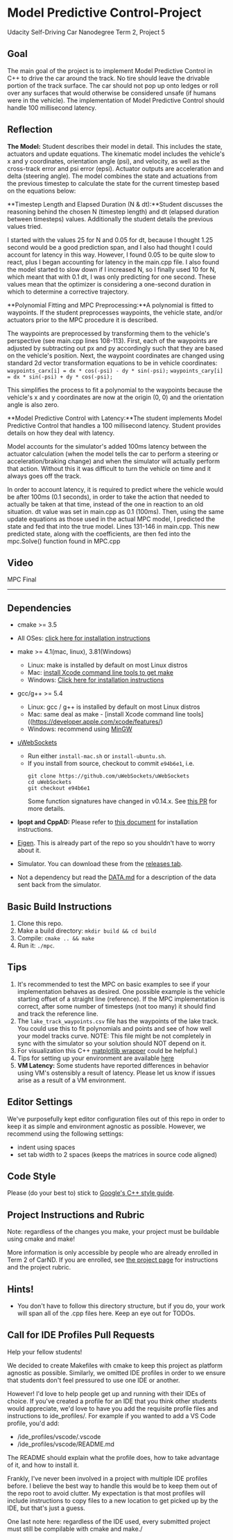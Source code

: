 # Model Predictive Control-Project
Udacity Self-Driving Car Nanodegree Term 2, Project 5

## Goal
The main goal of the project is to implement Model Predictive Control in C++ to drive the car around the track. No tire should leave the drivable portion of the track surface. The car should not pop up onto ledges or roll over any surfaces that would otherwise be considered unsafe (if humans were in the vehicle). The implementation of Model Predictive Control should handle 100 millisecond latency. 


## Reflection
**The Model:**  Student describes their model in detail. This includes the state, actuators and update equations.
The kinematic model includes the vehicle's x and y coordinates, orientation angle (psi), and velocity, as well as the cross-track error and psi error (epsi). Actuator outputs are acceleration and delta (steering angle). The model combines the state and actuations from the previous timestep to calculate the state for the current timestep based on the equations below:


**Timestep Length and Elapsed Duration (N & dt):**Student discusses the reasoning behind the chosen N (timestep length) and dt (elapsed duration between timesteps) values. Additionally the student details the previous values tried.

I started with the values 25 for N and 0.05 for dt, because I thought 1.25 second would be a good prediction span, and I also had thought I could account for latency in this way. However, I found 0.05 to be quite slow to react, plus I began accounting for latency in the main.cpp file. I also found the model started to slow down if I increased N, so I finally used 10 for N, which meant that with 0.1 dt, I was only predicting for one second. These values mean that the optimizer is considering a one-second duration in which to determine a corrective trajectory.

**Polynomial Fitting and MPC Preprocessing:**A polynomial is fitted to waypoints. If the student preprocesses waypoints, the vehicle state, and/or actuators prior to the MPC procedure it is described.

The waypoints are preprocessed by transforming them to the vehicle's perspective (see main.cpp lines 108-113). First, each of the waypoints are adjusted by subtracting out px and py accordingly such that they are based on the vehicle's position. Next, the waypoint coordinates are changed using standard 2d vector transformation equations to be in vehicle coordinates:
`waypoints_carx[i] = dx * cos(-psi) - dy * sin(-psi);`
`waypoints_cary[i] = dx * sin(-psi) + dy * cos(-psi);`

This simplifies the process to fit a polynomial to the waypoints because the vehicle's x and y coordinates are now at the origin (0, 0) and the orientation angle is also zero.

**Model Predictive Control with Latency:**The student implements Model Predictive Control that handles a 100 millisecond latency. Student provides details on how they deal with latency.

Model accounts for the simulator's added 100ms latency between the actuator calculation (when the model tells the car to perform a steering or acceleration/braking change) and when the simulator will actually perform that action. Without this it was difficult to turn the vehicle on time and it always goes off the track.

In order to account latency, it is required to predict where the vehicle would be after 100ms (0.1 seconds), in order to take the action that needed to actually be taken at that time, instead of the one in reaction to an old situation. dt value was set in main.cpp as 0.1 (100ms). Then, using the same update equations as those used in the actual MPC model, I predicted the state and fed that into the true model. Lines 131-146 in main.cpp. This new predicted state, along with the coefficients, are then fed into the mpc.Solve() function found in MPC.cpp

## Video
MPC Final 

---

## Dependencies

* cmake >= 3.5
 * All OSes: [click here for installation instructions](https://cmake.org/install/)
* make >= 4.1(mac, linux), 3.81(Windows)
  * Linux: make is installed by default on most Linux distros
  * Mac: [install Xcode command line tools to get make](https://developer.apple.com/xcode/features/)
  * Windows: [Click here for installation instructions](http://gnuwin32.sourceforge.net/packages/make.htm)
* gcc/g++ >= 5.4
  * Linux: gcc / g++ is installed by default on most Linux distros
  * Mac: same deal as make - [install Xcode command line tools]((https://developer.apple.com/xcode/features/)
  * Windows: recommend using [MinGW](http://www.mingw.org/)
* [uWebSockets](https://github.com/uWebSockets/uWebSockets)
  * Run either `install-mac.sh` or `install-ubuntu.sh`.
  * If you install from source, checkout to commit `e94b6e1`, i.e.
    ```
    git clone https://github.com/uWebSockets/uWebSockets
    cd uWebSockets
    git checkout e94b6e1
    ```
    Some function signatures have changed in v0.14.x. See [this PR](https://github.com/udacity/CarND-MPC-Project/pull/3) for more details.

* **Ipopt and CppAD:** Please refer to [this document](https://github.com/udacity/CarND-MPC-Project/blob/master/install_Ipopt_CppAD.md) for installation instructions.
* [Eigen](http://eigen.tuxfamily.org/index.php?title=Main_Page). This is already part of the repo so you shouldn't have to worry about it.
* Simulator. You can download these from the [releases tab](https://github.com/udacity/self-driving-car-sim/releases).
* Not a dependency but read the [DATA.md](./DATA.md) for a description of the data sent back from the simulator.


## Basic Build Instructions

1. Clone this repo.
2. Make a build directory: `mkdir build && cd build`
3. Compile: `cmake .. && make`
4. Run it: `./mpc`.

## Tips

1. It's recommended to test the MPC on basic examples to see if your implementation behaves as desired. One possible example
is the vehicle starting offset of a straight line (reference). If the MPC implementation is correct, after some number of timesteps
(not too many) it should find and track the reference line.
2. The `lake_track_waypoints.csv` file has the waypoints of the lake track. You could use this to fit polynomials and points and see of how well your model tracks curve. NOTE: This file might be not completely in sync with the simulator so your solution should NOT depend on it.
3. For visualization this C++ [matplotlib wrapper](https://github.com/lava/matplotlib-cpp) could be helpful.)
4.  Tips for setting up your environment are available [here](https://classroom.udacity.com/nanodegrees/nd013/parts/40f38239-66b6-46ec-ae68-03afd8a601c8/modules/0949fca6-b379-42af-a919-ee50aa304e6a/lessons/f758c44c-5e40-4e01-93b5-1a82aa4e044f/concepts/23d376c7-0195-4276-bdf0-e02f1f3c665d)
5. **VM Latency:** Some students have reported differences in behavior using VM's ostensibly a result of latency.  Please let us know if issues arise as a result of a VM environment.

## Editor Settings

We've purposefully kept editor configuration files out of this repo in order to
keep it as simple and environment agnostic as possible. However, we recommend
using the following settings:

* indent using spaces
* set tab width to 2 spaces (keeps the matrices in source code aligned)

## Code Style

Please (do your best to) stick to [Google's C++ style guide](https://google.github.io/styleguide/cppguide.html).

## Project Instructions and Rubric

Note: regardless of the changes you make, your project must be buildable using
cmake and make!

More information is only accessible by people who are already enrolled in Term 2
of CarND. If you are enrolled, see [the project page](https://classroom.udacity.com/nanodegrees/nd013/parts/40f38239-66b6-46ec-ae68-03afd8a601c8/modules/f1820894-8322-4bb3-81aa-b26b3c6dcbaf/lessons/b1ff3be0-c904-438e-aad3-2b5379f0e0c3/concepts/1a2255a0-e23c-44cf-8d41-39b8a3c8264a)
for instructions and the project rubric.

## Hints!

* You don't have to follow this directory structure, but if you do, your work
  will span all of the .cpp files here. Keep an eye out for TODOs.

## Call for IDE Profiles Pull Requests

Help your fellow students!

We decided to create Makefiles with cmake to keep this project as platform
agnostic as possible. Similarly, we omitted IDE profiles in order to we ensure
that students don't feel pressured to use one IDE or another.

However! I'd love to help people get up and running with their IDEs of choice.
If you've created a profile for an IDE that you think other students would
appreciate, we'd love to have you add the requisite profile files and
instructions to ide_profiles/. For example if you wanted to add a VS Code
profile, you'd add:

* /ide_profiles/vscode/.vscode
* /ide_profiles/vscode/README.md

The README should explain what the profile does, how to take advantage of it,
and how to install it.

Frankly, I've never been involved in a project with multiple IDE profiles
before. I believe the best way to handle this would be to keep them out of the
repo root to avoid clutter. My expectation is that most profiles will include
instructions to copy files to a new location to get picked up by the IDE, but
that's just a guess.

One last note here: regardless of the IDE used, every submitted project must
still be compilable with cmake and make./
